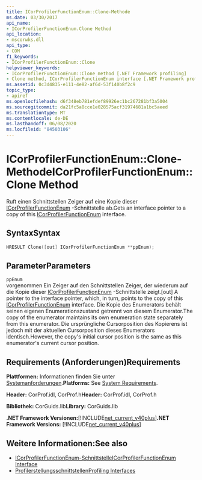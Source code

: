 ```yaml
---
title: ICorProfilerFunctionEnum::Clone-Methode
ms.date: 03/30/2017
api_name:
- ICorProfilerFunctionEnum.Clone Method
api_location:
- mscorwks.dll
api_type:
- COM
f1_keywords:
- ICorProfilerFunctionEnum::Clone
helpviewer_keywords:
- ICorProfilerFunctionEnum::Clone method [.NET Framework profiling]
- Clone method, ICorProfilerFunctionEnum interface [.NET Framework profiling]
ms.assetid: 0c3d4835-e111-4e82-af6d-53f140b8f2c9
topic_type:
- apiref
ms.openlocfilehash: d6f348eb781efdef89926ec1bc267281bf3a5004
ms.sourcegitcommit: da21fc5a8cce1e028575acf31974681a1bc5aeed
ms.translationtype: MT
ms.contentlocale: de-DE
ms.lasthandoff: 06/08/2020
ms.locfileid: "84503106"
---
```

# <a name="icorprofilerfunctionenumclone-method"></a><span data-ttu-id="715fb-102">ICorProfilerFunctionEnum::Clone-Methode</span><span class="sxs-lookup"><span data-stu-id="715fb-102">ICorProfilerFunctionEnum::Clone Method</span></span>
<span data-ttu-id="715fb-103">Ruft einen Schnittstellen Zeiger auf eine Kopie dieser [ICorProfilerFunctionEnum](icorprofilerfunctionenum-interface.md) -Schnittstelle ab.</span><span class="sxs-lookup"><span data-stu-id="715fb-103">Gets an interface pointer to a copy of this [ICorProfilerFunctionEnum](icorprofilerfunctionenum-interface.md) interface.</span></span>  
  
## <a name="syntax"></a><span data-ttu-id="715fb-104">Syntax</span><span class="sxs-lookup"><span data-stu-id="715fb-104">Syntax</span></span>  
  
```cpp  
HRESULT Clone([out] ICorProfilerFunctionEnum **ppEnum);  
```  
  
## <a name="parameters"></a><span data-ttu-id="715fb-105">Parameter</span><span class="sxs-lookup"><span data-stu-id="715fb-105">Parameters</span></span>  
 `ppEnum`  
 <span data-ttu-id="715fb-106">vorgenommen Ein Zeiger auf den Schnittstellen Zeiger, der wiederum auf die Kopie dieser [ICorProfilerFunctionEnum](icorprofilerfunctionenum-interface.md) -Schnittstelle zeigt.</span><span class="sxs-lookup"><span data-stu-id="715fb-106">[out] A pointer to the interface pointer, which, in turn, points to the copy of this [ICorProfilerFunctionEnum](icorprofilerfunctionenum-interface.md) interface.</span></span> <span data-ttu-id="715fb-107">Die Kopie des Enumerators behält seinen eigenen Enumerationszustand getrennt von diesem Enumerator.</span><span class="sxs-lookup"><span data-stu-id="715fb-107">The copy of the enumerator maintains its own enumeration state separately from this enumerator.</span></span> <span data-ttu-id="715fb-108">Die ursprüngliche Cursorposition des Kopierens ist jedoch mit der aktuellen Cursorposition dieses Enumerators identisch.</span><span class="sxs-lookup"><span data-stu-id="715fb-108">However, the copy's initial cursor position is the same as this enumerator's current cursor position.</span></span>  
  
## <a name="requirements"></a><span data-ttu-id="715fb-109">Requirements (Anforderungen)</span><span class="sxs-lookup"><span data-stu-id="715fb-109">Requirements</span></span>  
 <span data-ttu-id="715fb-110">**Plattformen:** Informationen finden Sie unter [Systemanforderungen](../../get-started/system-requirements.md).</span><span class="sxs-lookup"><span data-stu-id="715fb-110">**Platforms:** See [System Requirements](../../get-started/system-requirements.md).</span></span>  
  
 <span data-ttu-id="715fb-111">**Header:** CorProf.idl, CorProf.h</span><span class="sxs-lookup"><span data-stu-id="715fb-111">**Header:** CorProf.idl, CorProf.h</span></span>  
  
 <span data-ttu-id="715fb-112">**Bibliothek:** CorGuids.lib</span><span class="sxs-lookup"><span data-stu-id="715fb-112">**Library:** CorGuids.lib</span></span>  
  
 <span data-ttu-id="715fb-113">**.NET Framework Versionen:**[!INCLUDE[net_current_v40plus](../../../../includes/net-current-v40plus-md.md)]</span><span class="sxs-lookup"><span data-stu-id="715fb-113">**.NET Framework Versions:** [!INCLUDE[net_current_v40plus](../../../../includes/net-current-v40plus-md.md)]</span></span>  
  
## <a name="see-also"></a><span data-ttu-id="715fb-114">Weitere Informationen:</span><span class="sxs-lookup"><span data-stu-id="715fb-114">See also</span></span>

- [<span data-ttu-id="715fb-115">ICorProfilerFunctionEnum-Schnittstelle</span><span class="sxs-lookup"><span data-stu-id="715fb-115">ICorProfilerFunctionEnum Interface</span></span>](icorprofilerfunctionenum-interface.md)
- [<span data-ttu-id="715fb-116">Profilerstellungsschnittstellen</span><span class="sxs-lookup"><span data-stu-id="715fb-116">Profiling Interfaces</span></span>](profiling-interfaces.md)
